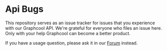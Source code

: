 # Api Bugs

This repository serves as an issue tracker for issues that you experience with our Graphcool API.
We're grateful for everyone who files an issue here.
Only with your help Graphcool can become a better product.

If you have a usage question, please ask it in our [Forum](https://www.graph.cool/forum/) instead.
